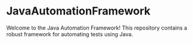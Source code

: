 # JavaAutomationFramework
Welcome to the Java Automation Framework! This repository contains a robust framework for automating tests using Java.
